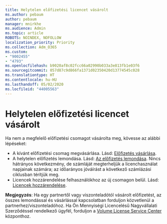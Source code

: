 ```yaml
---
title: Helytelen előfizetési licencet vásárolt
ms.author: pebaum
author: pebaum
manager: mnirkhe
ms.audience: Admin
ms.topic: article
ROBOTS: NOINDEX, NOFOLLOW
localization_priority: Priority
ms.collection: Adm_O365
ms.custom:
- "9002455"
- "4793"
ms.openlocfilehash: b9020af8c02fcc66a02990b033a3e813fb1e03f6
ms.sourcegitcommit: 057d87c9d866fa1371d02350420d13774545c028
ms.translationtype: HT
ms.contentlocale: hu-HU
ms.lasthandoff: 05/02/2020
ms.locfileid: "44005563"
---
```

# <a name="purchased-wrong-subscription-license"></a>Helytelen előfizetési licencet vásárolt

Ha nem a megfelelő előfizetési csomagot vásárolta meg, kövesse az alábbi lépéseket:

- A kívánt előfizetési csomag megvásárlása. Lásd: [Előfizetés vásárlása](https://docs.microsoft.com/alchemyinsights/buy-a-subscription-to-office-365-for-business).
- A helytelen előfizetés lemondása. Lásd: [Az előfizetés lemondása](https://docs.microsoft.com/alchemyinsights/canceling-your-office-365-subscription).
Nincs hátrányos következmény, de számláját megterheljük a licenchasználat napjainak számára; az időarányos jóváírást a következő számlázási ciklusban térítjük meg.
- Licencek hozzárendelése felhasználókhoz az új csomagon belül. Lásd: [Licencek hozzárendelése](https://docs.microsoft.com/alchemyinsights/how-to-assign-a-license-to-a-user).

**Megjegyzés**: Ha egy partnertől vagy viszonteladótól vásárolt előfizetést, az összes lemondással és vásárlással kapcsolatban forduljon közvetlenül a partnerhez/viszonteladóhoz. Ha Ön Mennyiségi Licencelésű Nagyvállalati Szerződéssel rendelkező ügyfél, forduljon a [Volume License Service Center](https://support.microsoft.com/help/4471406/how-to-contact-the-microsoft-volume-licensing-service-center) központhoz.

